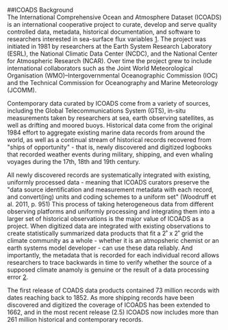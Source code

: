 ##ICOADS Background 
<br>
The International Comprehensive Ocean and Atmosphere Dataset (ICOADS) is an international cooperative project to curate, develop and serve quality controlled data, metadata, historical documentation, and software to researchers interested in sea-surface flux variables [1](#chapter-1). The project was initiated in 1981 by researchers at the Earth System Research Laboratory (ESRL), the National Climatic Data Center (NCDC), and the National Center for Atmospheric Research (NCAR). Over time the project grew to include international collaborators such as the Joint World Meteorological Organisation (WMO)–Intergovernmental Oceanographic Commission (IOC) and the Technical Commission for Oceanography and Marine Meteorology (JCOMM).  

Contemporary data curated by ICOADS come from a variety of sources, including the Global Telecommunications System (GTS), in-situ measurements taken by researchers at sea, earth observing satellites, as well as drifting and moored buoys. Historical data come from the original 1984 effort to aggregate existing marine data records from around the world, as well as a continual stream of historical records recovered from "ships of opportunity" - that is, newly discovered and digitized logbooks that recorded weather events during military, shipping, and even whaling voyages during the 17th, 18th and 19th century. 

All newly discovered records are systematically integrated with existing, uniformly processed data - meaning that ICOADS curators preserve the "data source identification and measurement metadata with each record, and convert(ing) units and coding schemes to a uniform set" (Woodruff et al. 2011, p. 951) This process of taking heterogeneous data from different observing platforms  and uniformly processing and integrating them into a larger set of historical observations is the major value of ICOADS as a project. When digitized data are integrated with existing observations to create statistically summarized data products that fit a 2˚ x 2˚ grid the climate community as a whole - whether it is an atmopsheric chemist or an earth systems model developer - can use these data reliably. And importantly, the metadata that is recorded for each individual record allows researchers to trace backwards in time to verify whether the source of a supposed climate anamoly is genuine or the result of a data processing error [2](#2).  

The first release of COADS data products contained 73 million records with dates reaching back to 1852. As more shipping records have been discovered and digitized the coverage of ICOADS has been extended to 1662, and in the most recent release (2.5) ICOADS now includes more than 261 million historical and contemporary records.